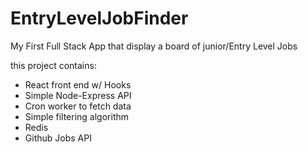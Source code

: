 # EntryLevelJobFinder
My First Full Stack App that display a board of junior/Entry Level Jobs <br/>

this project contains: <br/>
* React front end w/ Hooks <br/>
* Simple Node-Express API  <br/>
* Cron worker to fetch data <br/>
* Simple filtering algorithm <br/>
* Redis <br/>
* Github Jobs API

